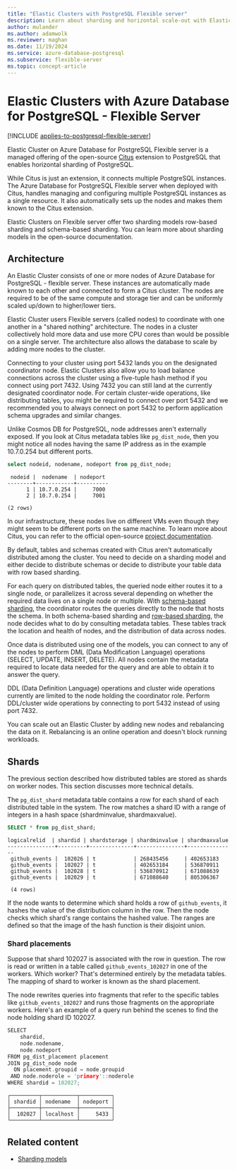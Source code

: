 ```yaml
---
title: "Elastic Clusters with PostgreSQL Flexible server"
description: Learn about sharding and horizontal scale-out with Elastic Cluster on Azure Database for PostgreSQL Flexible server.
author: mulander
ms.author: adamwolk
ms.reviewer: maghan
ms.date: 11/19/2024
ms.service: azure-database-postgresql
ms.subservice: flexible-server
ms.topic: concept-article
---
```


# Elastic Clusters with Azure Database for PostgreSQL - Flexible Server

[!INCLUDE [applies-to-postgresql-flexible-server](~/reusable-content/ce-skilling/azure/includes/postgresql/includes/applies-to-postgresql-flexible-server.md)]

Elastic Cluster on Azure Database for PostgreSQL Flexible server is a managed offering of the open-source [Citus](https://www.citusdata.com/) extension to PostgreSQL that enables horizontal sharding of PostgreSQL.

While Citus is just an extension, it connects multiple PostgreSQL instances. The Azure Database for PostgreSQL Flexible server when deployed with Citus, handles managing and configuring multiple PostgreSQL instances as a single resource. It also automatically sets up the nodes and makes them known to the Citus extension.

Elastic Clusters on Flexible server offer two sharding models row-based sharding and schema-based sharding. You can learn more about sharding models in the open-source documentation.

## Architecture

An Elastic Cluster consists of one or more nodes of Azure Database for PostgreSQL - flexible server. These instances are automatically made known to each other and connected to form a Citus cluster. The nodes are required to be of the same compute and storage tier and can be uniformly scaled up/down to higher/lower tiers.

Elastic Cluster users Flexible servers (called nodes) to coordinate with one another in a "shared nothing" architecture. The nodes in a cluster collectively hold more data and use more CPU cores than would be possible on a single server. The architecture also allows the database to scale by adding more nodes to the cluster.

Connecting to your cluster using port 5432 lands you on the designated coordinator node. Elastic Clusters also allow you to load balance connections across the cluster using a five-tuple hash method if you connect using port 7432. Using 7432 you can still land at the currently designated coordinator node. For certain cluster-wide operations, like distributing tables, you might be required to connect over port 5432 and we recommended you to always connect on port 5432 to perform application schema upgrades and similar changes.

Unlike Cosmos DB for PostgreSQL, node addresses aren't externally exposed. If you look at Citus metadata tables like `pg_dist_node`, then you might notice all nodes having the same IP address as in the example 10.7.0.254 but different ports.

```sql
select nodeid, nodename, nodeport from pg_dist_node;
```

```output
 nodeid |  nodename  | nodeport
--------+------------+----------
      1 | 10.7.0.254 |     7000
      2 | 10.7.0.254 |     7001
 
(2 rows)
```

In our infrastructure, these nodes live on different VMs even though they might seem to be different ports on the same machine.
To learn more about Citus, you can refer to the official open-source [project documentation](https://docs.citusdata.com/).

By default, tables and schemas created with Citus aren't automatically distributed among the cluster. You need to decide on a sharding model and either decide to distribute schemas or decide to distribute your table data with row based sharding.

For each query on distributed tables, the queried node either routes it to a
single node, or parallelizes it across several depending on whether the
required data lives on a single node or multiple. With [schema-based sharding](./concepts-elastic-clusters-sharding-models.md#schema-based-sharding), the coordinator routes the queries directly to the node that hosts the schema. In both schema-based sharding and [row-based sharding](./concepts-elastic-clusters-sharding-models.md#row-based-sharding), the node decides what
to do by consulting metadata tables. These tables track the location and
health of nodes, and the distribution of data across nodes.

Once data is distributed using one of the models, you can connect to any of the nodes to perform DML (Data Modification Language) operations (SELECT, UPDATE, INSERT, DELETE). All nodes contain the metadata required to locate data needed for the query and are able to obtain it to answer the query.

DDL (Data Definition Language) operations and cluster wide operations currently are limited to the node holding the coordinator role. Perform DDL/cluster wide operations by connecting to port 5432 instead of using port 7432.

You can scale out an Elastic Cluster by adding new nodes and rebalancing the data on it. Rebalancing is an online operation and doesn't block running workloads.

## Shards

The previous section described how distributed tables are stored as shards on
worker nodes. This section discusses more technical details.

The `pg_dist_shard` metadata table contains a
row for each shard of each distributed table in the system. The row
matches a shard ID with a range of integers in a hash space
(shardminvalue, shardmaxvalue).

```sql
SELECT * from pg_dist_shard;
```

```output
logicalrelid  | shardid | shardstorage | shardminvalue | shardmaxvalue
---------------+---------+--------------+---------------+---------------
 github_events |  102026 | t            | 268435456     | 402653183
 github_events |  102027 | t            | 402653184     | 536870911
 github_events |  102028 | t            | 536870912     | 671088639
 github_events |  102029 | t            | 671088640     | 805306367
 
 (4 rows)
```

If the node wants to determine which shard holds a row of
`github_events`, it hashes the value of the distribution column in the
row. Then the node checks which shard\'s range contains the hashed value. The
ranges are defined so that the image of the hash function is their
disjoint union.

### Shard placements

Suppose that shard 102027 is associated with the row in question. The row
is read or written in a table called `github_events_102027` in one of
the workers. Which worker? That's determined entirely by the metadata
tables. The mapping of shard to worker is known as the shard placement.

The node
rewrites queries into fragments that refer to the specific tables
like `github_events_102027` and runs those fragments on the
appropriate workers. Here's an example of a query run behind the scenes to find the node holding shard ID 102027.

```cpp
SELECT
    shardid,
    node.nodename,
    node.nodeport
FROM pg_dist_placement placement
JOIN pg_dist_node node
  ON placement.groupid = node.groupid
 AND node.noderole = 'primary'::noderole
WHERE shardid = 102027;
```

```output
┌─────────┬───────────┬──────────┐
│ shardid │ nodename  │ nodeport │
├─────────┼───────────┼──────────┤
│  102027 │ localhost │     5433 │
└─────────┴───────────┴──────────┘
```

## Related content
- [Sharding models](./concepts-elastic-clusters-sharding-models.md)
